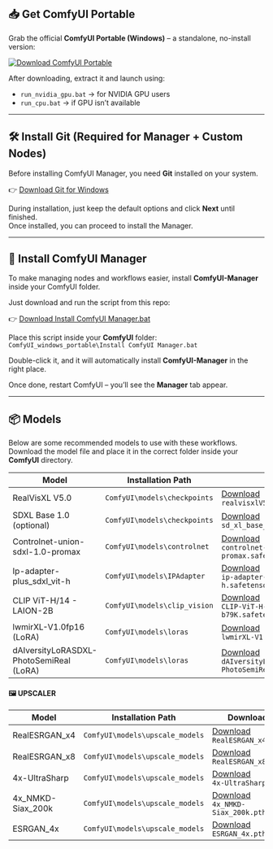 ## 📥 Get ComfyUI Portable  

Grab the official **ComfyUI Portable (Windows)** – a standalone, no-install version:  

[![Download ComfyUI Portable](https://img.shields.io/badge/Download–Latest-green.svg)](https://github.com/comfyanonymous/ComfyUI/releases/latest)  

After downloading, extract it and launch using:  
- `run_nvidia_gpu.bat` → for NVIDIA GPU users  
- `run_cpu.bat` → if GPU isn’t available  

---

## 🛠 Install Git (Required for Manager + Custom Nodes)  

Before installing ComfyUI Manager, you need **Git** installed on your system.  

👉 [Download Git for Windows](https://git-scm.com/download/win)  

During installation, just keep the default options and click **Next** until finished.  
Once installed, you can proceed to install the Manager.  

---

## 🔌 Install ComfyUI Manager  

To make managing nodes and workflows easier, install **ComfyUI-Manager** inside your ComfyUI folder.  

Just download and run the script from this repo:  

👉 [Download Install ComfyUI Manager.bat](https://github.com/MeroZy-A-K/ComfyUI-Workflows/blob/main/Install%20ComfyUI%20Manager.bat)  

Place this script inside your **ComfyUI** folder:  
`ComfyUI_windows_portable\Install ComfyUI Manager.bat`  

Double-click it, and it will automatically install **ComfyUI-Manager** in the right place.  

Once done, restart ComfyUI – you’ll see the **Manager** tab appear.  

---

## 📦 Models  

Below are some recommended models to use with these workflows.  
Download the model file and place it in the correct folder inside your **ComfyUI** directory.  

| Model            | Installation Path                  | Download |
|------------------|------------------------------------|----------|
| RealVisXL V5.0   | `ComfyUI\models\checkpoints`       | [Download](https://civitai.com/api/download/models/789646?type=Model&format=SafeTensor&size=full&fp=fp16)<br>`realvisxlV50_v50Bakedvae.safetensors` |
| SDXL Base 1.0 (optional)   | `ComfyUI\models\checkpoints`       | [Download](https://huggingface.co/stabilityai/stable-diffusion-xl-base-1.0/resolve/main/sd_xl_base_1.0.safetensors?download=true)<br>`sd_xl_base_1.0.safetensors` |
| Controlnet-union-sdxl-1.0-promax   | `ComfyUI\models\controlnet`       | [Download](https://huggingface.co/xinsir/controlnet-union-sdxl-1.0/resolve/main/diffusion_pytorch_model_promax.safetensors?download=true)<br>`controlnet-union-sdxl-1.0-promax.safetensors` |
| Ip-adapter-plus_sdxl_vit-h   | `ComfyUI\models\IPAdapter`       | [Download](https://huggingface.co/h94/IP-Adapter/resolve/main/sdxl_models/ip-adapter-plus_sdxl_vit-h.safetensors?download=true)<br>`ip-adapter-plus_sdxl_vit-h.safetensors` |
| CLIP ViT-H/14 - LAION-2B   | `ComfyUI\models\clip_vision`       | [Download](https://huggingface.co/laion/CLIP-ViT-H-14-laion2B-s32B-b79K/resolve/main/open_clip_model.safetensors?download=true)<br>`CLIP-ViT-H-14-laion2B-s32B-b79K.safetensors` |
| lwmirXL-V1.0fp16 (LoRA)   | `ComfyUI\models\loras`       | [Download](https://civitai.com/api/download/models/128403?type=Model&format=SafeTensor)<br>`lwmirXL-V1.0fp16.safetensors` |
| dAIversityLoRASDXL-PhotoSemiReal (LoRA)   | `ComfyUI\models\loras`       | [Download](https://huggingface.co/mnemic/dAIversityLoRASDXL-PhotoSemiReal-SDXL-LoRA/resolve/main/dAIversityLoRASDXL-PhotoSemiReal.safetensors?download=true)<br>`dAIversityLoRASDXL-PhotoSemiReal.safetensors` |

#### 🖼️ UPSCALER
| Model              | Installation Path                  | Download |
|--------------------|------------------------------------|----------|
| RealESRGAN_x4      | `ComfyUI\models\upscale_models`    | [Download](https://huggingface.co/ai-forever/Real-ESRGAN/resolve/main/RealESRGAN_x4.pth)<br>`RealESRGAN_x4.pth` |
| RealESRGAN_x8      | `ComfyUI\models\upscale_models`    | [Download](https://huggingface.co/ai-forever/Real-ESRGAN/resolve/main/RealESRGAN_x8.pth)<br>`RealESRGAN_x8.pth` |
| 4x-UltraSharp      | `ComfyUI\models\upscale_models`    | [Download](https://huggingface.co/uwg/upscaler/resolve/main/ESRGAN/4x-UltraSharp.pth)<br>`4x-UltraSharp.pth` |
| 4x_NMKD-Siax_200k  | `ComfyUI\models\upscale_models`    | [Download](https://huggingface.co/gemasai/4x_NMKD-Siax_200k/resolve/main/4x_NMKD-Siax_200k.pth)<br>`4x_NMKD-Siax_200k.pth` |
| ESRGAN_4x          | `ComfyUI\models\upscale_models`    | [Download](https://huggingface.co/Afizi/ESRGAN_4x.pth/resolve/main/ESRGAN_4x.pth)<br>`ESRGAN_4x.pth` |

